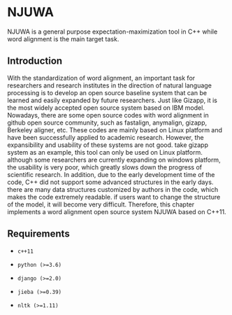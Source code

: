 # NJUWA

NJUWA is a general purpose expectation-maximization tool in C++ while word alignment is the main target task.

## Introduction

With the standardization of word alignment, an important task for researchers and research institutes in the direction of natural language processing is to develop an open source baseline system that can be learned and easily expanded by future researchers. Just like Gizapp, it is the most widely accepted open source system based on IBM model.  Nowadays, there are some open source codes with word alignment in github open source community, such as fastalign, anymalign, gizapp, Berkeley aligner, etc. These codes are mainly based on Linux platform and have been successfully applied to academic research.  However, the expansibility and usability of these systems are not good. take gizapp system as an example, this tool can only be used on Linux platform. although some researchers are currently expanding on windows platform, the usability is very poor, which greatly slows down the progress of scientific research.  In addition, due to the early development time of the code, C++ did not support some advanced structures in the early days. there are many data structures customized by authors in the code, which makes the code extremely readable. if users want to change the structure of the model, it will become very difficult.  Therefore, this chapter implements a word alignment open source system NJUWA based on C++11. 

## Requirements


- `c++11`

- `python (>=3.6)`

- `django (>=2.0)`

- `jieba (>=0.39)`

- `nltk (>=1.11)`